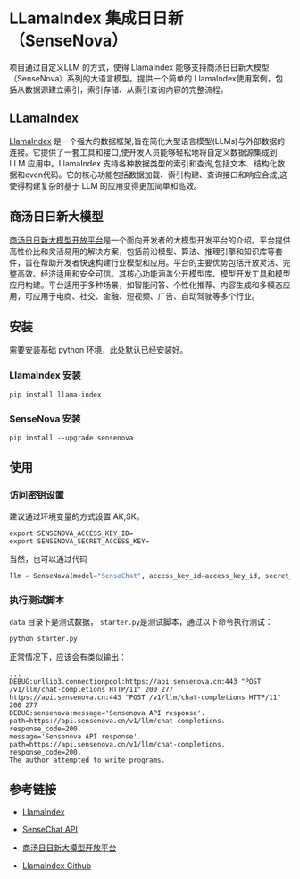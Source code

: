 # LLamaIndex 集成日日新（SenseNova）
项目通过自定义LLM 的方式，使得 LlamaIndex 能够支持商汤日日新大模型（SenseNova）系列的大语言模型。提供一个简单的 LlamaIndex使用案例，包括从数据源建立索引，索引存储、从索引查询内容的完整流程。
## LLamaIndex
[LlamaIndex](https://www.llamaindex.ai/) 是一个强大的数据框架,旨在简化大型语言模型(LLMs)与外部数据的连接。它提供了一套工具和接口,使开发人员能够轻松地将自定义数据源集成到 LLM 应用中。LlamaIndex 支持各种数据类型的索引和查询,包括文本、结构化数据和even代码。它的核心功能包括数据加载、索引构建、查询接口和响应合成,这使得构建复杂的基于 LLM 的应用变得更加简单和高效。

## 商汤日日新大模型
[商汤日日新大模型开放平台](https://platform.sensenova.cn/home)是一个面向开发者的大模型开发平台的介绍。平台提供高性价比和灵活易用的解决方案，包括前沿模型、算法、推理引擎和知识库等套件，旨在帮助开发者快速构建行业模型和应用。平台的主要优势包括开放灵活、完整高效、经济适用和安全可信。其核心功能涵盖公开模型库、模型开发工具和模型应用构建。平台适用于多种场景，如智能问答、个性化推荐、内容生成和多模态应用，可应用于电商、社交、金融、短视频、广告、自动驾驶等多个行业。

## 安装
需要安装基础 python 环境，此处默认已经安装好。
### LlamaIndex 安装
```shell
pip install llama-index
```

### SenseNova 安装
```shell
pip install --upgrade sensenova
```

## 使用
### 访问密钥设置
建议通过环境变量的方式设置 AK,SK。
```shell
export SENSENOVA_ACCESS_KEY_ID=
export SENSENOVA_SECRET_ACCESS_KEY=
```
当然，也可以通过代码
```python
llm = SenseNova(model="SenseChat", access_key_id=access_key_id, secret_access_key=secret_access_key)
```

### 执行测试脚本
`data` 目录下是测试数据，  `starter.py`是测试脚本，通过以下命令执行测试：
```python
python starter.py
```
正常情况下，应该会有类似输出：
```text
...
DEBUG:urllib3.connectionpool:https://api.sensenova.cn:443 "POST /v1/llm/chat-completions HTTP/11" 200 277
https://api.sensenova.cn:443 "POST /v1/llm/chat-completions HTTP/11" 200 277
DEBUG:sensenova:message='Sensenova API response'. path=https://api.sensenova.cn/v1/llm/chat-completions. response_code=200.
message='Sensenova API response'. path=https://api.sensenova.cn/v1/llm/chat-completions. response_code=200.
The author attempted to write programs.
```

## 参考链接
- [LlamaIndex](https://www.llamaindex.ai/) 

- [SenseChat API](https://console.sensecore.cn/help/docs/model-as-a-service/nova/chat/ChatCompletions/ChatCompletion)

- [商汤日日新大模型开放平台](https://platform.sensenova.cn/home)
- [LlamaIndex Github](https://github.com/run-llama/llama_index/tree/main)